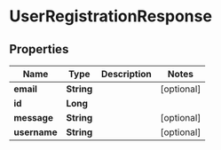 
# UserRegistrationResponse

## Properties
Name | Type | Description | Notes
------------ | ------------- | ------------- | -------------
**email** | **String** |  |  [optional]
**id** | **Long** |  | 
**message** | **String** |  |  [optional]
**username** | **String** |  |  [optional]




